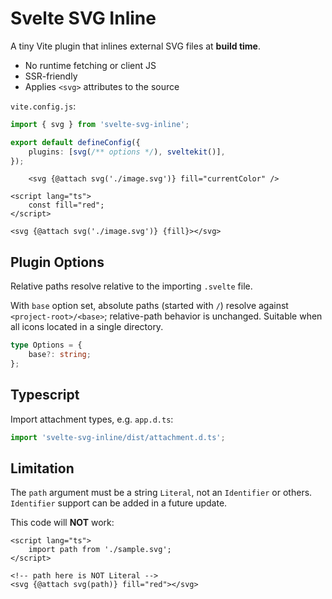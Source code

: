 # Svelte SVG Inline

A tiny Vite plugin that inlines external SVG files at **build time**.

- No runtime fetching or client JS
- SSR-friendly
- Applies `<svg>` attributes to the source

`vite.config.js`:

```ts
import { svg } from 'svelte-svg-inline';

export default defineConfig({
	plugins: [svg(/** options */), sveltekit()],
});
```

```svelte
	<svg {@attach svg('./image.svg')} fill="currentColor" />
```

```svelte
<script lang="ts">
	const fill="red";
</script>

<svg {@attach svg('./image.svg')} {fill}></svg>
```

## Plugin Options

Relative paths resolve relative to the importing `.svelte` file.

With `base` option set, absolute paths (started with `/`) resolve against `<project-root>/<base>`; relative-path behavior is unchanged.
Suitable when all icons located in a single directory.

```ts
type Options = {
	base?: string;
};
```

## Typescript

Import attachment types, e.g. `app.d.ts`:

```ts
import 'svelte-svg-inline/dist/attachment.d.ts';
```

## Limitation

The `path` argument must be a string `Literal`, not an `Identifier` or others.
`Identifier` support can be added in a future update.

This code will **NOT** work:

```svelte
<script lang="ts">
	import path from './sample.svg';
</script>

<!-- path here is NOT Literal -->
<svg {@attach svg(path)} fill="red"></svg>
```
